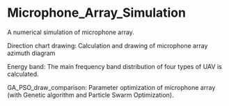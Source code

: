 # Microphone_Array_Simulation
A numerical simulation of microphone array.

Direction chart drawing: Calculation and drawing of microphone array azimuth diagram

Energy band: The main frequency band distribution of four types of UAV is calculated.

GA_PSO_draw_comparison: Parameter optimization of microphone array (with Genetic algorithm and Particle Swarm Optimization).
